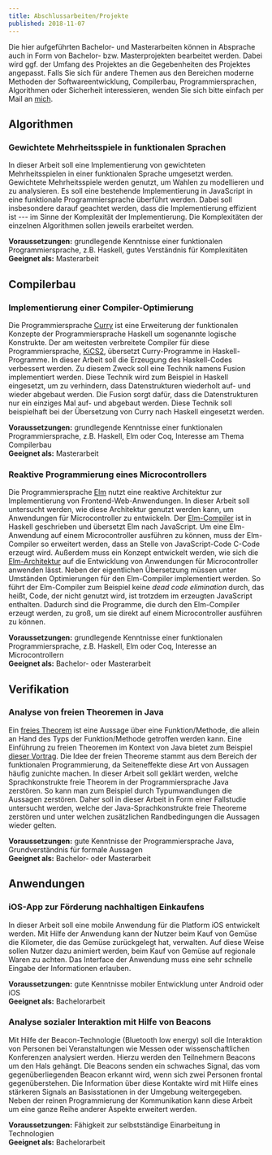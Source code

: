 ```yaml
---
title: Abschlussarbeiten/Projekte
published: 2018-11-07
---
```


Die hier aufgeführten Bachelor- und Masterarbeiten können in Absprache auch in Form von Bachelor- bzw. Masterprojekten bearbeitet werden.
Dabei wird ggf. der Umfang des Projektes an die Gegebenheiten des Projektes angepasst.
Falls Sie sich für andere Themen aus den Bereichen moderne Methoden der Softwareentwicklung, Compilerbau, Programmiersprachen, Algorithmen oder Sicherheit interessieren, wenden Sie sich bitte einfach per Mail an [mich](mailto:jan.christiansen@hs-flensburg.de).


## Algorithmen


### Gewichtete Mehrheitsspiele in funktionalen Sprachen

In dieser Arbeit soll eine Implementierung von gewichteten Mehrheitsspielen in einer funktionalen Sprache umgesetzt werden.
Gewichtete Mehrheitsspiele werden genutzt, um Wahlen zu modellieren und zu analysieren.
Es soll eine bestehende Implementierung in JavaScript in eine funktionale Programmiersprache überführt werden.
Dabei soll insbesondere darauf geachtet werden, dass die Implementierung effizient ist --- im Sinne der Komplexität der Implementierung.
Die Komplexitäten der einzelnen Algorithmen sollen jeweils erarbeitet werden.

**Voraussetzungen:** grundlegende Kenntnisse einer funktionalen Programmiersprache, z.B. Haskell, gutes Verständnis für Komplexitäten  
**Geeignet als:** Masterarbeit


## Compilerbau


### Implementierung einer Compiler-Optimierung

Die Programmiersprache [Curry](http://citeseerx.ist.psu.edu/viewdoc/download?doi=10.1.1.207.2248&rep=rep1&type=pdf) ist eine Erweiterung der funktionalen Konzepte der Programmiersprache Haskell um sogenannte logische Konstrukte.
Der am weitesten verbreitete Compiler für diese Programmiersprache, [KiCS2](https://www-ps.informatik.uni-kiel.de/kics2/), übersetzt Curry-Programme in Haskell-Programme.
In dieser Arbeit soll die Erzeugung des Haskell-Codes verbessert werden.
Zu diesem Zweck soll eine Technik namens Fusion implementiert werden.
Diese Technik wird zum Beispiel in Haskell eingesetzt, um zu verhindern, dass Datenstrukturen wiederholt auf- und wieder abgebaut werden.
Die Fusion sorgt dafür, dass die Datenstrukturen nur ein einziges Mal auf- und abgebaut werden.
Diese Technik soll beispielhaft bei der Übersetzung von Curry nach Haskell eingesetzt werden.

**Voraussetzungen:** grundlegende Kenntnisse einer funktionalen Programmiersprache, z.B. Haskell, Elm oder Coq, Interesse am Thema Compilerbau  
**Geeignet als:** Masterarbeit


### Reaktive Programmierung eines Microcontrollers

Die Programmiersprache [Elm](http://elm-lang.org) nutzt eine reaktive Architektur zur Implementierung von Frontend-Web-Anwendungen.
In dieser Arbeit soll untersucht werden, wie diese Architektur genutzt werden kann, um Anwendungen für Microcontroller zu entwickeln.
Der [Elm-Compiler](https://github.com/elm-lang/elm-compiler) ist in Haskell geschrieben und übersetzt Elm nach JavaScript.
Um eine Elm-Anwendung auf einem Microcontroller ausführen zu können, muss der Elm-Compiler so erweitert werden, dass an Stelle von JavaScript-Code C-Code erzeugt wird.
Außerdem muss ein Konzept entwickelt werden, wie sich die [Elm-Architektur](https://guide.elm-lang.org/architecture/) auf die Entwicklung von Anwendungen für Microcontroller anwenden lässt.
Neben der eigentlichen Übersetzung müssen unter Umständen Optimierungen für den Elm-Compiler implementiert werden.
So führt der Elm-Compiler zum Beispiel keine _dead code elimination_ durch, das heißt, Code, der nicht genutzt wird, ist trotzdem im erzeugten JavaScript enthalten.
Dadurch sind die Programme, die durch den Elm-Compiler erzeugt werden, zu groß, um sie direkt auf einem Microcontroller ausführen zu können.

**Voraussetzungen:** grundlegende Kenntnisse einer funktionalen Programmiersprache, z.B. Haskell, Elm oder Coq, Interesse an Microcontrollern  
**Geeignet als:** Bachelor- oder Masterarbeit


## Verifikation


### Analyse von freien Theoremen in Java

Ein [freies Theorem](http://www.cs.sfu.ca/CourseCentral/831/burton/Notes/July14/free.pdf) ist eine Aussage über eine Funktion/Methode, die allein an Hand des Typs der Funktion/Methode getroffen werden kann.
Eine Einführung zu freien Theoremen im Kontext von Java bietet zum Beispiel [dieser Vortrag](http://data.tmorris.net/talks/yow-west-2016/1d388b6263e7cbeedfbea224997648daa1d7862d/parametricity.pdf).
Die Idee der freien Theoreme stammt aus dem Bereich der funktionalen Programmierung, da Seiteneffekte diese Art von Aussagen häufig zunichte machen.
In dieser Arbeit soll geklärt werden, welche Sprachkonstrukte freie Theorem in der Programmiersprache Java zerstören.
So kann man zum Beispiel durch Typumwandlungen die Aussagen zerstören.
Daher soll in dieser Arbeit in Form einer Fallstudie untersucht werden, welche der Java-Sprachkonstrukte freie Theoreme zerstören und unter welchen zusätzlichen Randbedingungen die Aussagen wieder gelten.

**Voraussetzungen:** gute Kenntnisse der Programmiersprache Java, Grundverständnis für formale Aussagen  
**Geeignet als:** Bachelor- oder Masterarbeit


## Anwendungen


### iOS-App zur Förderung nachhaltigen Einkaufens

In dieser Arbeit soll eine mobile Anwendung für die Platform iOS entwickelt werden.
Mit Hilfe der Anwendung kann der Nutzer beim Kauf von Gemüse die Kilometer, die das Gemüse zurückgelegt hat, verwalten.
Auf diese Weise sollen Nutzer dazu animiert werden, beim Kauf von Gemüse auf regionale Waren zu achten.
Das Interface der Anwendung muss eine sehr schnelle Eingabe der Informationen erlauben.

**Voraussetzungen:** gute Kenntnisse mobiler Entwicklung unter Android oder iOS  
**Geeignet als:** Bachelorarbeit


### Analyse sozialer Interaktion mit Hilfe von Beacons

Mit Hilfe der Beacon-Technologie (Bluetooth low energy) soll die Interaktion von Personen bei Veranstaltungen wie Messen oder wissenschaftlichen Konferenzen analysiert werden.
Hierzu werden den Teilnehmern Beacons um den Hals gehängt.
Die Beacons senden ein schwaches Signal, das vom gegenüberliegenden Beacon erkannt wird, wenn sich zwei Personen frontal gegenüberstehen.
Die Information über diese Kontakte wird mit Hilfe eines stärkeren Signals an Basisstationen in der Umgebung weitergegeben.
Neben der reinen Programmierung der Kommunikation kann diese Arbeit um eine ganze Reihe anderer Aspekte erweitert werden.

**Voraussetzungen:** Fähigkeit zur selbstständige Einarbeitung in Technologien  
**Geeignet als:** Bachelorarbeit
